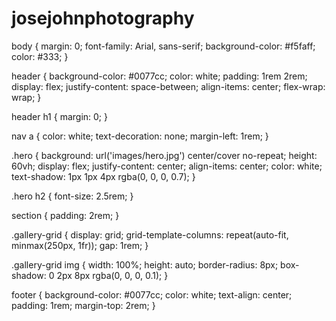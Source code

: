 # josejohnphotography
body {
  margin: 0;
  font-family: Arial, sans-serif;
  background-color: #f5faff;
  color: #333;
}

header {
  background-color: #0077cc;
  color: white;
  padding: 1rem 2rem;
  display: flex;
  justify-content: space-between;
  align-items: center;
  flex-wrap: wrap;
}

header h1 {
  margin: 0;
}

nav a {
  color: white;
  text-decoration: none;
  margin-left: 1rem;
}

.hero {
  background: url('images/hero.jpg') center/cover no-repeat;
  height: 60vh;
  display: flex;
  justify-content: center;
  align-items: center;
  color: white;
  text-shadow: 1px 1px 4px rgba(0, 0, 0, 0.7);
}

.hero h2 {
  font-size: 2.5rem;
}

section {
  padding: 2rem;
}

.gallery-grid {
  display: grid;
  grid-template-columns: repeat(auto-fit, minmax(250px, 1fr));
  gap: 1rem;
}

.gallery-grid img {
  width: 100%;
  height: auto;
  border-radius: 8px;
  box-shadow: 0 2px 8px rgba(0, 0, 0, 0.1);
}

footer {
  background-color: #0077cc;
  color: white;
  text-align: center;
  padding: 1rem;
  margin-top: 2rem;
}
